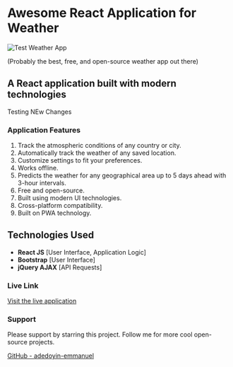 # Awesome React Application for Weather 

![Test Weather App](https://github.com/adedoyin-emmanuel/weather-app/blob/master/public/images/weather-app.png?raw=true)

(Probably the best, free, and open-source weather app out there)

## A React application built with modern technologies

Testing NEw Changes

### Application Features

1. Track the atmospheric conditions of any country or city.
2. Automatically track the weather of any saved location.
3. Customize settings to fit your preferences.
4. Works offline.
5. Predicts the weather for any geographical area up to 5 days ahead with 3-hour intervals.
6. Free and open-source.
7. Built using modern UI technologies.
8. Cross-platform compatibility.
9. Built on PWA technology.

## Technologies Used

- **React JS** [User Interface, Application Logic]
- **Bootstrap** [User Interface]
- **jQuery AJAX** [API Requests]

### Live Link

[Visit the live application](https://zedd-weather.vercel.app)

### Support

Please support by starring this project. Follow me for more cool open-source projects.

[GitHub - adedoyin-emmanuel](https://github.com/adedoyin-emmanuel/)